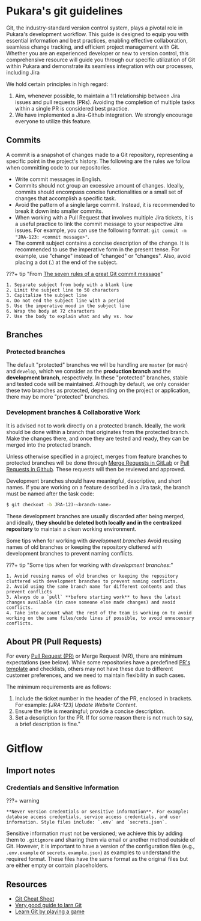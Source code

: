 # Pukara's git guidelines

Git, the industry-standard version control system, plays a pivotal role in Pukara's development workflow. This guide is designed to equip you with essential information and best practices, enabling effective collaboration, seamless change tracking, and efficient project management with Git. Whether you are an experienced developer or new to version control, this comprehensive resource will guide you through our specific utilization of Git within Pukara and demonstrate its seamless integration with our processes, including Jira

We hold certain principles in high regard:

1. Aim, whenever possible, to maintain a 1:1 relationship between Jira issues and pull requests (PRs). Avoiding the completion of multiple tasks within a single PR is considered best practice.
2. We have implemented a Jira-Github integration. We strongly encourage everyone to utilize this feature.

## Commits

A commit is a snapshot of changes made to a Git repository, representing a specific point in the project's history. The following are the rules we follow when committing code to our repositories.

- Write commit messages in English.
- Commits should not group an excessive amount of changes. Ideally, commits should encompass concise functionalities or a small set of changes that accomplish a specific task.
- Avoid the pattern of a single large commit. Instead, it is recommended to break it down into smaller commits.
- When working with a Pull Request that involves multiple Jira tickets, it is a useful practice to link the commit message to your respective Jira issues. For example, you can use the following format: `git commit -m "JRA-123: <commit message>"`.
- The commit subject contains a concise description of the change. It is recommended to use the imperative form in the present tense. For example, use "change" instead of "changed" or "changes". Also, avoid placing a dot (.) at the end of the subject.



???+ tip "From [The seven rules of a great Git commit message](https://cbea.ms/git-commit/#seven-rules)"

    1. Separate subject from body with a blank line
    2. Limit the subject line to 50 characters
    3. Capitalize the subject line
    4. Do not end the subject line with a period
    5. Use the imperative mood in the subject line
    6. Wrap the body at 72 characters
    7. Use the body to explain what and why vs. how

## Branches

### Protected branches

The default "protected" branches we will be handling are `master` (or `main`) and `develop`, which we consider as the **production branch** and the **development branch**, respectively. In these "protected" branches, stable and tested code will be maintained. Although by default, we only consider these two branches as protected, depending on the project or application, there may be more "protected" branches.


### Development branches & Collaborative Work

It is advised not to work directly on a protected branch. Ideally, the work should be done within a branch that originates from the protected branch. Make the changes there, and once they are tested and ready, they can be merged into the protected branch.

Unless otherwise specified in a project, merges from feature branches to protected branches will be done through [Merge Requests in GitLab](https://docs.gitlab.com/ee/user/project/merge_requests/getting_started.html) or [Pull Requests in Github](https://docs.github.com/en/pull-requests/collaborating-with-pull-requests/proposing-changes-to-your-work-with-pull-requests/about-pull-requests). These requests will then be reviewed and approved.

Development branches should have meaningful, descriptive, and short names. If you are working on a feature described in a Jira task, the branch must be named after the task code:

```sh
$ git checkout -b JRA-123-<branch-name>
```

These development branches are usually discarded after being merged, and ideally, **they should be deleted both locally and in the centralized repository** to maintain a clean working environment. 

Some tips when for working with *development branches* Avoid reusing names of old branches or keeping the repository cluttered with development branches to prevent naming conflicts.

???+ tip "Some tips when for working with *development branches*:"

    1. Avoid reusing names of old branches or keeping the repository cluttered with development branches to prevent naming conflicts.
    2. Avoid using the same branch name for different contents and thus prevent conflicts
    3. Always do a `pull` **before starting work** to have the latest changes available (in case someone else made changes) and avoid conflicts.
    4. Take into account what the rest of the team is working on to avoid working on the same files/code lines if possible, to avoid unnecessary conflicts.


## About PR (Pull Requests)

For every [Pull Request (PR)](https://docs.github.com/en/pull-requests/collaborating-with-pull-requests/proposing-changes-to-your-work-with-pull-requests/about-pull-requests) or Merge Request (MR), there are minimum expectations (see below). While some repositories have a predefined [PR's template](https://docs.github.com/en/communities/using-templates-to-encourage-useful-issues-and-pull-requests/creating-a-pull-request-template-for-your-repository) and checklists, others may not have these due to different customer preferences, and we need to maintain flexibility in such cases.

The minimum requirements are as follows:

1. Include the ticket number in the header of the PR, enclosed in brackets. For example: *[JRA-123] Update Website Content*.
2. Ensure the title is meaningful; provide a concise description.
3. Set a description for the PR. If for some reason there is not much to say, a brief description is fine."

# Gitflow

<TODO>

## Import notes

### Credentials and Sensitive Information

???+ warning
   
    **Never version credentials or sensitive information**. For example: database access credentials, service access credentials, and user information. Style files include: `.env` and `secrets.json`.

Sensitive information must not be versioned; we achieve this by adding them to `.gitignore` and sharing them via email or another method outside of Git. However, it is important to have a version of the configuration files (e.g., `.env.example` or `secrets.example.json`) as examples to understand the required format. These files have the same format as the original files but are either empty or contain placeholders.


## Resources

- [Git Cheat Sheet](https://training.github.com/downloads/github-git-cheat-sheet.pdf)
- [Very good guide to larn Git](https://learngitbranching.js.org/)
- [Learn Git by playing a game](https://ohmygit.org/)
